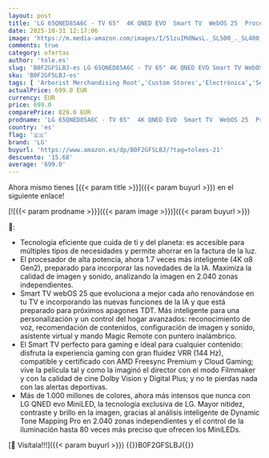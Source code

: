 ```yaml
---
layout: post
title: 'LG 65QNED85A6C - TV 65"  4K QNED EVO  Smart TV  WebOS 25  Procesador Potente e Inteligente  MiniLED AI  Super Upscaling  Dolby Vision y Dilgital Plus  Alexa/Google Assistant  Negro'
date: 2025-10-31 12:17:06
image: 'https://m.media-amazon.com/images/I/51zuIMdNwsL._SL500_._SL400_.jpg'
comments: true
category: ofertas
author: 'tole.es'
slug: 'B0F2GFSLBJ-es LG 65QNED85A6C - TV 65" 4K QNED EVO Smart TV WebOS 25...'
sku: 'B0F2GFSLBJ-es'
tags: [ 'Arborist Merchandising Root','Custom Stores','Electrónica','Self Service','TV, vídeo y home cinema','Televisores','Xbox Anywhere - Selección de televisores','dd635ce1-b8f1-4920-b4b9-c00c26aa6274_0','dd635ce1-b8f1-4920-b4b9-c00c26aa6274_7001','lg','smart','tv','🇪🇸', ]
actualPrice: 699.0 EUR
currency: EUR
price: 699.0
comparePrice: 829.0 EUR
prodname: 'LG 65QNED85A6C - TV 65"  4K QNED EVO  Smart TV  WebOS 25  Procesador Potente e Inteligente  MiniLED AI  Super Upscaling  Dolby Vision y Dilgital Plus  Alexa/Google Assistant  Negro'
country: 'es'
flag: '🇪🇸'
brand: 'LG'
buyurl: 'https://www.amazon.es/dp/B0F2GFSLBJ/?tag=tolees-21'
descuento: '15.68'
average: '699.0'
---
```


Ahora mismo tienes [{{< param title >}}]({{< param buyurl >}}) en el siguiente enlace!

[![{{< param prodname >}}]({{< param image >}})]({{< param buyurl >}})

🔎:

- Tecnología eficiente que cuida de ti y del planeta: es accesible para múltiples tipos de necesidades y permite ahorrar en la factura de la luz.
- El procesador de alta potencia, ahora 1.7 veces más inteligente (4K α8 Gen2), preparado para incorporar las novedades de la IA. Maximiza la calidad de imagen y sonido, analizando la imagen en 2.040 zonas independientes.
- Smart TV webOS 25 que evoluciona a mejor cada año renovándose en tu TV e incorporando las nuevas funciones de la IA y que está preparado para próximos apagones TDT. Más inteligente para una personalización y un control del hogar avanzados: reconocimiento de voz, recomendación de contenidos, configuración de imagen y sonido, asistente virtual y mando Magic Remote con puntero inalámbrico.
- El Smart TV perfecto para gaming e ideal para cualquier contenido: disfruta la experiencia gaming con gran fluidez VRR (144 Hz), compatible y certificado con AMD Freesync Premium y Cloud Gaming; vive la película tal y como la imaginó el director con el modo Filmmaker y con la calidad de cine Dolby Vision y Digital Plus; y no te pierdas nada con las alertas deportivas.
- Más de 1.000 millones de colores, ahora más intensos que nunca con LG QNED evo MiniLED, la tecnología exclusiva de LG. Mayor nitidez, contraste y brillo en la imagen, gracias al análisis inteligente de Dynamic Tone Mapping Pro en 2.040 zonas independientes y el control de la iluminación hasta 80 veces más preciso que ofrecen los MiniLEDs.

[🛒 Visítala!!!]({{< param buyurl >}})
{{<world>}}B0F2GFSLBJ{{</world>}}
